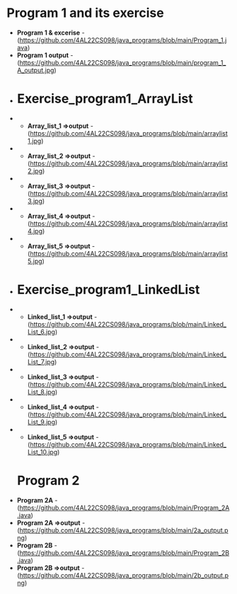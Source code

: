 
 # Program 1 and its exercise 
- **Program 1 & excerise** - (https://github.com/4AL22CS098/java_programs/blob/main/Program_1.java)
- **Program 1 output** - (https://github.com/4AL22CS098/java_programs/blob/main/program_1_A_output.jpg)
- # Exercise_program1_ArrayList
- -  **Array_list_1  =>output** - (https://github.com/4AL22CS098/java_programs/blob/main/arraylist1.jpg)
- - **Array_list_2 =>output** - (https://github.com/4AL22CS098/java_programs/blob/main/arraylist2.jpg)
- -  **Array_list_3 =>output** - (https://github.com/4AL22CS098/java_programs/blob/main/arraylist3.jpg)
- - **Array_list_4 =>output** - (https://github.com/4AL22CS098/java_programs/blob/main/arraylist4.jpg)
- - **Array_list_5 =>output** - (https://github.com/4AL22CS098/java_programs/blob/main/arraylist5.jpg)
-  # Exercise_program1_LinkedList
- - **Linked_list_1 =>output** - (https://github.com/4AL22CS098/java_programs/blob/main/Linked_List_6.jpg)
- - **Linked_list_2 =>output** - (https://github.com/4AL22CS098/java_programs/blob/main/Linked_List_7.jpg)
- - **Linked_list_3 =>output** - (https://github.com/4AL22CS098/java_programs/blob/main/Linked_List_8.jpg)
- - **Linked_list_4 =>output** - (https://github.com/4AL22CS098/java_programs/blob/main/Linked_List_9.jpg)
- - **Linked_list_5 =>output** - (https://github.com/4AL22CS098/java_programs/blob/main/Linked_List_10.jpg)
  # Program 2
- **Program 2A** -(https://github.com/4AL22CS098/java_programs/blob/main/Program_2A.java)
- **Program 2A =>output** -(https://github.com/4AL22CS098/java_programs/blob/main/2a_output.png)
- **Program 2B** -(https://github.com/4AL22CS098/java_programs/blob/main/Program_2B.java)
- **Program 2B =>output** -(https://github.com/4AL22CS098/java_programs/blob/main/2b_output.png)
